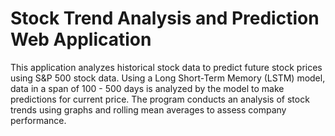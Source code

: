 # Stock Trend Analysis and Prediction Web Application

This application analyzes historical stock data to predict future stock prices using S&P 500 stock data. Using a Long Short-Term Memory (LSTM) model, data in a span of 100 - 500 days is analyzed by the model to make predictions for current price. The program conducts an analysis of stock trends using graphs and rolling mean averages to assess company performance.  
